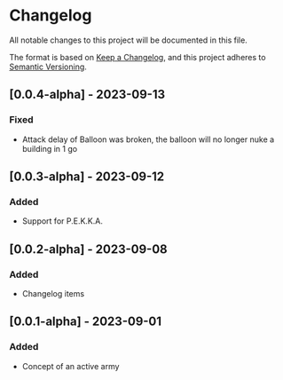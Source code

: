# Changelog

All notable changes to this project will be documented in this file.

The format is based on [Keep a Changelog](https://keepachangelog.com/en/1.0.0/),
and this project adheres to [Semantic Versioning](https://semver.org/spec/v2.0.0.html).

## [0.0.4-alpha] - 2023-09-13

### Fixed

- Attack delay of Balloon was broken, the balloon will no longer nuke a building in 1 go

## [0.0.3-alpha] - 2023-09-12

### Added

- Support for P.E.K.K.A.

## [0.0.2-alpha] - 2023-09-08

### Added

- Changelog items

## [0.0.1-alpha] - 2023-09-01

### Added

- Concept of an active army
